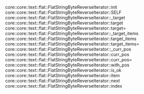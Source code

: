 core::core::text::flat::FlatStringByteReverseIterator::init
core::core::text::flat::FlatStringByteReverseIterator::SELF
core::core::text::flat::FlatStringByteReverseIterator::_target
core::core::text::flat::FlatStringByteReverseIterator::target
core::core::text::flat::FlatStringByteReverseIterator::target=
core::core::text::flat::FlatStringByteReverseIterator::_target_items
core::core::text::flat::FlatStringByteReverseIterator::target_items
core::core::text::flat::FlatStringByteReverseIterator::target_items=
core::core::text::flat::FlatStringByteReverseIterator::_curr_pos
core::core::text::flat::FlatStringByteReverseIterator::curr_pos
core::core::text::flat::FlatStringByteReverseIterator::curr_pos=
core::core::text::flat::FlatStringByteReverseIterator::with_pos
core::core::text::flat::FlatStringByteReverseIterator::is_ok
core::core::text::flat::FlatStringByteReverseIterator::item
core::core::text::flat::FlatStringByteReverseIterator::next
core::core::text::flat::FlatStringByteReverseIterator::index